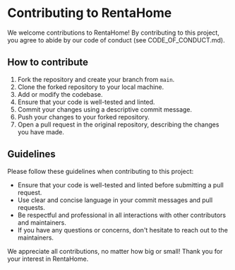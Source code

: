 # Contributing to RentaHome

We welcome contributions to RentaHome! By contributing to this project, you agree to abide by our code of conduct (see CODE_OF_CONDUCT.md).

## How to contribute

1. Fork the repository and create your branch from `main`.
2. Clone the forked repository to your local machine.
3. Add or modify the codebase.
4. Ensure that your code is well-tested and linted.
5. Commit your changes using a descriptive commit message.
6. Push your changes to your forked repository.
7. Open a pull request in the original repository, describing the changes you have made.

## Guidelines

Please follow these guidelines when contributing to this project:

- Ensure that your code is well-tested and linted before submitting a pull request.
- Use clear and concise language in your commit messages and pull requests.
- Be respectful and professional in all interactions with other contributors and maintainers.
- If you have any questions or concerns, don't hesitate to reach out to the maintainers.

We appreciate all contributions, no matter how big or small! Thank you for your interest in RentaHome.
